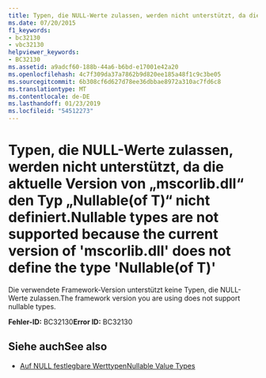 ```yaml
---
title: Typen, die NULL-Werte zulassen, werden nicht unterstützt, da die aktuelle Version von „mscorlib.dll“ den Typ „Nullable(of T)“ nicht definiert.
ms.date: 07/20/2015
f1_keywords:
- bc32130
- vbc32130
helpviewer_keywords:
- BC32130
ms.assetid: a9adcf60-188b-44a6-b6bd-e17001e42a20
ms.openlocfilehash: 4c7f309da37a7862b9d820ee185a48f1c9c3be05
ms.sourcegitcommit: 6b308cf6d627d78ee36dbbae8972a310ac7fd6c8
ms.translationtype: MT
ms.contentlocale: de-DE
ms.lasthandoff: 01/23/2019
ms.locfileid: "54512273"
---
```

# <a name="nullable-types-are-not-supported-because-the-current-version-of-mscorlibdll-does-not-define-the-type-nullableof-t"></a><span data-ttu-id="59e49-102">Typen, die NULL-Werte zulassen, werden nicht unterstützt, da die aktuelle Version von „mscorlib.dll“ den Typ „Nullable(of T)“ nicht definiert.</span><span class="sxs-lookup"><span data-stu-id="59e49-102">Nullable types are not supported because the current version of 'mscorlib.dll' does not define the type 'Nullable(of T)'</span></span>
<span data-ttu-id="59e49-103">Die verwendete Framework-Version unterstützt keine Typen, die NULL-Werte zulassen.</span><span class="sxs-lookup"><span data-stu-id="59e49-103">The framework version you are using does not support nullable types.</span></span>  
  
 <span data-ttu-id="59e49-104">**Fehler-ID:** BC32130</span><span class="sxs-lookup"><span data-stu-id="59e49-104">**Error ID:** BC32130</span></span>  
  
## <a name="see-also"></a><span data-ttu-id="59e49-105">Siehe auch</span><span class="sxs-lookup"><span data-stu-id="59e49-105">See also</span></span>
- [<span data-ttu-id="59e49-106">Auf NULL festlegbare Werttypen</span><span class="sxs-lookup"><span data-stu-id="59e49-106">Nullable Value Types</span></span>](../../visual-basic/programming-guide/language-features/data-types/nullable-value-types.md)
